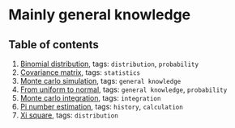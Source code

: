 # Mainly general knowledge

## Table of contents

1. [Binomial distribution](notebooks/binomial_distribution.ipynb), tags: `distribution`, `probability`
1. [Covariance matrix](notebooks/covariance_matrix.ipynb), tags: `statistics`
1. [Monte carlo simulation](notebooks/monte-carlo-simulation.ipynb), tags: `general knowledge`
1. [From uniform to normal](notebooks/from-uniform-to-normal.ipynb), tags: `general knowledge`, `probability`
1. [Monte carlo integration](notebooks/monte-carlo-integration.ipynb), tags: `integration`
1. [Pi number estimation](notebooks/pi_number.ipynb), tags: `history`, `calculation`
1. [Xi square](notebooks/xi_square.ipynb), tags: `distribution`



